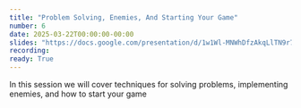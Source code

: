 ```yaml
---
title: "Problem Solving, Enemies, And Starting Your Game"
number: 6
date: 2025-03-22T00:00:00-00:00
slides: "https://docs.google.com/presentation/d/1w1Wl-MNWhDfzAkqLlTN9r7Ci-w15ninSxsL2L3iDSBc/edit?usp=share_link"
recording:
ready: True
---
```


In this session we will cover techniques for solving problems, implementing enemies, and how to start your game
